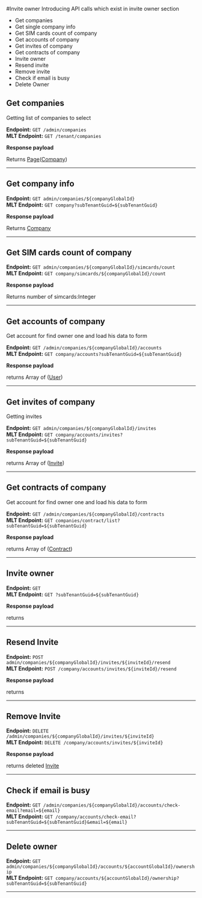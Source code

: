 #Invite owner
Introducing API calls which exist in invite owner section

* Get companies 
* Get single company info 
* Get SIM cards count of company
* Get accounts of company
* Get invites of company
* Get contracts of company
* Invite owner
* Resend invite
* Remove invite
* Check if email is busy
* Delete Owner

## Get companies 
Getting list of companies to select 

**Endpoint:** `GET /admin/companies`
<br>
**MLT Endpoint:** `GET /tenant/companies`

**Response payload**

Returns [Page](../../general-information/data-types/#page(type))([Company](../../general-information/data-types/#company))

***

## Get company info

**Endpoint:** `GET admin/companies/${companyGlobalId}`
<br>
**MLT Endpoint:** `GET company?subTenantGuid=${subTenantGuid}`

**Response payload** 

Returns [Company](../../general-information/data-types/#company)

***

## Get SIM cards count of company

**Endpoint:** `GET admin/companies/${companyGlobalId}/simcards/count`
<br>
**MLT Endpoint:** `GET company/simcards/${companyGlobalId}/count`

**Response payload** 

Returns number of simcards:Integer

***

## Get accounts of company
Get account for find owner one and load his data to form

**Endpoint:** `GET /admin/companies/${companyGlobalId}/accounts`
<br>
**MLT Endpoint:** `GET company/accounts?subTenantGuid=${subTenantGuid}`

**Response payload**

returns Array of ([User](../../general-information/data-types/#useraccount))

***

## Get invites of company
Getting invites

**Endpoint:** `GET admin/companies/${companyGlobalId}/invites`
<br>
**MLT Endpoint:** `GET company/accounts/invites?subTenantGuid=${subTenantGuid}`

**Response payload**

returns Array of ([Invite](../../general-information/data-types/#invite))

***

## Get contracts of company
Get account for find owner one and load his data to form

**Endpoint:** `GET /admin/companies/${companyGlobalId}/contracts`
<br>
**MLT Endpoint:** `GET companies/contract/list?subTenantGuid=${subTenantGuid}`

**Response payload**

returns Array of ([Contract](../../general-information/data-types/#contract))

***

## Invite owner

**Endpoint:** `GET `
<br>
**MLT Endpoint:** `GET ?subTenantGuid=${subTenantGuid}`

**Response payload**

returns 

***

## Resend Invite

**Endpoint:** `POST admin/companies/${companyGlobalId}/invites/${inviteId}/resend`
<br>
**MLT Endpoint:** `POST /company/accounts/invites/${inviteId}/resend`

**Response payload**

returns 

***

## Remove Invite


**Endpoint:** `DELETE /admin/companies/${companyGlobalId}/invites/${inviteId}`
<br>
**MLT Endpoint:** `DELETE /company/accounts/invites/${inviteId}`

**Response payload**

returns deleted [Invite](../../general-information/data-types/#invite) 

***

## Check if email is busy

**Endpoint:** `GET /admin/companies/${companyGlobalId}/accounts/check-email?email=${email}`
<br>
**MLT Endpoint:** `GET /company/accounts/check-email?subTenantGuid=${subTenantGuid}&email=${email}`

***

## Delete owner

**Endpoint:** `GET admin/companies/${companyGlobalId}/accounts/${accountGlobalId}/ownership`
<br>
**MLT Endpoint:** `GET company/accounts/${accountGlobalId}/ownership?subTenantGuid=${subTenantGuid}`

***


